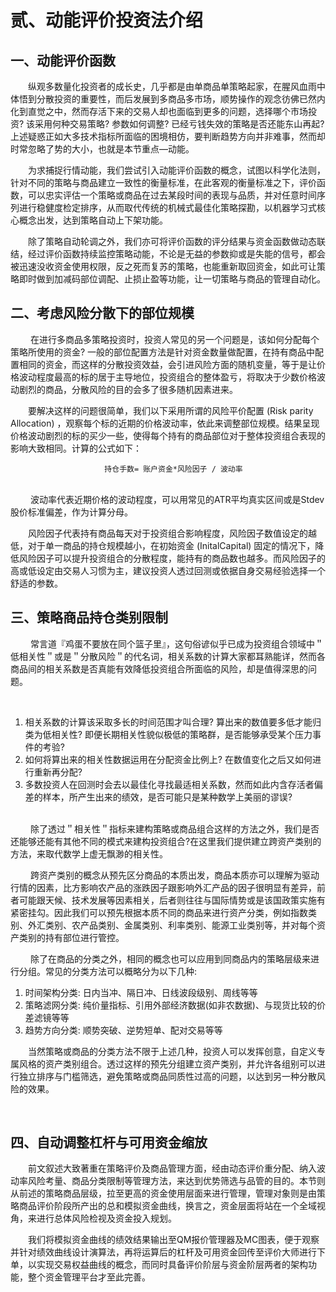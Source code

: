 # 贰、动能评价投资法介绍

## 一、动能评价函数
 
 &emsp;&emsp;纵观多数量化投资者的成长史，几乎都是由单商品单策略起家，在腥风血雨中体悟到分散投资的重要性，而后发展到多商品多市场，顺势操作的观念彷佛已然内化到直觉之中，然而存活下来的交易人却也面临到更多的问题，选择哪个市场投资? 该采用何种交易策略? 参数如何调整? 已经亏钱失效的策略是否还能东山再起? 上述疑惑正如大多技术指标所面临的困境相仿，要判断趋势方向并非难事，然而却时常忽略了势的大小，也就是本节重点—动能。

&emsp;&emsp;为求捕捉行情动能，我们尝试引入动能评价函数的概念，试图以科学化法则，针对不同的策略与商品建立一致性的衡量标准，在此客观的衡量标准之下，评价函数，可以忠实评估一个策略或商品在过去某段时间的表现与品质，并对任意时间序列进行稳健度检定排序，从而取代传统的机械式最佳化策略探勘，以机器学习式核心概念出发，达到策略自动上下架功能。

&emsp;&emsp;除了策略自动轮调之外，我们亦可将评价函数的评分结果与资金函数做动态联结，经过评价函数持续监控策略动能，不论是无益的参数抑或是失能的信号，都会被迅速没收资金使用权限，反之死而复苏的策略，也能重新取回资金，如此可让策略即时做到加减码部位调配、止损止盈等功能，让一切策略与商品的管理自动化。

## 二、考虑风险分散下的部位规模

&emsp;&emsp; 在进行多商品多策略投资时，投资人常见的另一个问题是，该如何分配每个策略所使用的资金? 一般的部位配置方法是针对资金数量做配置，在持有商品中配置相同的资金，而这样的分散投资效益，会引进风险方面的随机变量，等于是让价格波动程度最高的标的居于主导地位，投资组合的整体盈亏，将取决于少数价格波动剧烈的商品，分散风险的目的会多了很多随机因素进来。  

&emsp;&emsp;要解决这样的问题很简单，我们以下采用所谓的风险平价配置 \(Risk parity Allocation\) ，观察每个标的近期的价格波动率，依此来调整部位规模。结果呈现价格波动剧烈的标的买少一些，使得每个持有的商品部位对于整体投资组合表现的影响大致相同。计算的公式如下：

                         持仓手数= 账户资金*风险因子 / 波动率

<br>
&emsp;&emsp; 波动率代表近期价格的波动程度，可以用常见的ATR平均真实区间或是Stdev股价标准偏差，作为计算分母。

&emsp;&emsp;风险因子代表持有商品每天对于投资组合影响程度，风险因子数值设定的越低，对于单一商品的持仓规模越小，在初始资金 (InitalCapital) 固定的情况下，降低风险因子可以提升投资组合的分散程度，能持有的商品数也越多。而风险因子的高或低设定由交易人习惯为主，建议投资人透过回测或依据自身交易经验选择一个舒适的参数。

## 三、策略商品持仓类别限制
&emsp;&emsp; 常言道『鸡蛋不要放在同个篮子里』，这句俗谚似乎已成为投资组合领域中＂低相关性＂或是＂分散风险＂的代名词，相关系数的计算大家都耳熟能详，然而各商品间的相关系数是否真能有效降低投资组合所面临的风险，却是值得深思的问题。

<br>

1. 相关系数的计算该采取多长的时间范围才叫合理? 算出来的数值要多低才能归类为低相关性? 即便长期相关性貌似极低的策略群，是否能够承受某个压力事件的考验?
2. 如何将算出来的相关性数据运用在分配资金比例上? 在数值变化之后又如何进行重新再分配?
3. 多数投资人在回测时会去以最佳化寻找最适相关系数，然而如此内含存活者偏差的样本，所产生出来的绩效，是否可能只是某种数学上美丽的谬误?

<br>
&emsp;&emsp; 除了透过＂相关性＂指标来建构策略或商品组合这样的方法之外，我们是否还能够还能有其他不同的模式来建构投资组合?在这里我们提供建立跨资产类别的方法，来取代数学上虚无飘渺的相关性。

&emsp;&emsp; 跨资产类别的概念从预先区分商品的本质出发，商品本质亦可以理解为驱动行情的因素，比方影响农产品的涨跌因子跟影响外汇产品的因子很明显有差异，前者可能跟天候、技术发展等因素相关，后者则往往与国际情势或是该国政策实施有紧密挂勾。因此我们可以预先根据本质不同的商品来进行资产分类，例如指数类别、外汇类别、农产品类别、金属类别、利率类别、能源工业类别等，并对每个资产类别的持有部位进行管控。

&emsp;&emsp; 除了在商品的分类之外，相同的概念也可以应用到同商品内的策略层级来进行分组。常见的分类方法可以概略分为以下几种:


1. 时间架构分类: 日内当冲、隔日冲、日线波段级别、周线等等
2. 策略滤网分类: 纯价量指标、引用外部经济数据(如非农数据)、与现货比较的价差滤镜等等
3. 趋势方向分类: 顺势突破、逆势短单、配对交易等等



&emsp;&emsp;当然策略或商品的分类方法不限于上述几种，投资人可以发挥创意，自定义专属风格的资产类别组合。透过这样的预先分组建立资产类别，并允许各组别可以进行独立排序与门槛筛选，避免策略或商品同质性过高的问题，以达到另一种分散风险的效果。

<br>

## 四、自动调整杠杆与可用资金缩放

&emsp;&emsp;前文叙述大致著重在策略评价及商品管理方面，经由动态评价重分配、纳入波动率风险考量、商品分类限制等管理方法，来达到优势筛选与品管的目的。本节则从前述的策略商品层级，拉至更高的资金使用层面来进行管理，管理对象则是由策略商品评价阶段所产出的总和模拟资金曲线，换言之，资金层面将站在一个全域视角，来进行总体风险检视及资金投入规划。

&emsp;&emsp;我们将模拟资金曲线的绩效结果输出至QM报价管理器及MC图表，便于观察并针对绩效曲线设计演算法，再将运算后的杠杆及可用资金回传至评价大师进行下单，以实现交易权益曲线的概念，而同时具备评价阶层与资金阶层两者的架构功能，整个资金管理平台才至此完善。